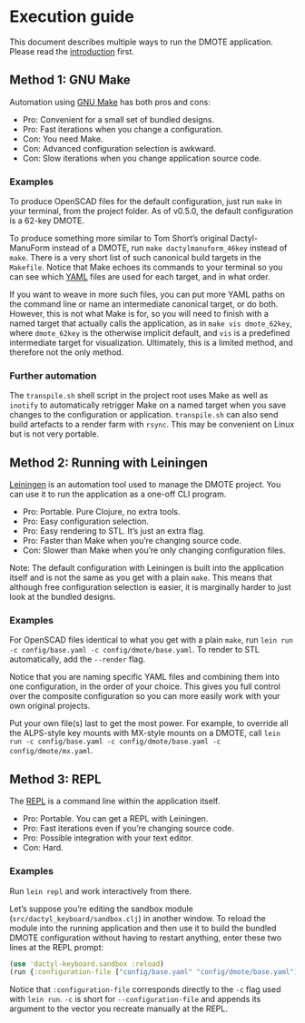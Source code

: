 # Execution guide

This document describes multiple ways to run the DMOTE application.
Please read the [introduction](intro.md) first.

## Method 1: GNU Make

Automation using [GNU Make](https://www.gnu.org/software/make/) has both pros
and cons:

* Pro: Convenient for a small set of bundled designs.
* Pro: Fast iterations when you change a configuration.
* Con: You need Make.
* Con: Advanced configuration selection is awkward.
* Con: Slow iterations when you change application source code.

### Examples

To produce OpenSCAD files for the default configuration, just run `make` in
your terminal, from the project folder. As of v0.5.0, the default configuration
is a 62-key DMOTE.

To produce something more similar to Tom Short’s original Dactyl-ManuForm
instead of a DMOTE, run `make dactylmanuform_46key` instead of `make`. There is
a very short list of such canonical build targets in the `Makefile`. Notice
that Make echoes its commands to your terminal so you can see which
[YAML](https://en.wikipedia.org/wiki/YAML) files are used for each target, and
in what order.

If you want to weave in more such files, you can put more YAML paths on the
command line or name an intermediate canonical target, or do both. However,
this is not what Make is for, so you will need to finish with a named target
that actually calls the application, as in `make vis dmote_62key`, where
`dmote_62key` is the otherwise implicit default, and `vis` is a predefined
intermediate target for visualization. Ultimately, this is a limited method,
and therefore not the only method.

### Further automation

The `transpile.sh` shell script in the project root uses Make as well as
`inotify` to automatically retrigger Make on a named target when you save
changes to the configuration or application. `transpile.sh` can also send build
artefacts to a render farm with `rsync`. This may be convenient on Linux but
is not very portable.

## Method 2: Running with Leiningen

[Leiningen](https://leiningen.org/) is an automation tool used to manage the
DMOTE project. You can use it to run the application as a one-off CLI program.

* Pro: Portable. Pure Clojure, no extra tools.
* Pro: Easy configuration selection.
* Pro: Easy rendering to STL. It’s just an extra flag.
* Pro: Faster than Make when you’re changing source code.
* Con: Slower than Make when you’re only changing configuration files.

Note: The default configuration with Leiningen is built into the application
itself and is not the same as you get with a plain `make`. This means that
although free configuration selection is easier, it is marginally harder to
just look at the bundled designs.

### Examples

For OpenSCAD files identical to what you get with a plain `make`, run `lein run
-c config/base.yaml -c config/dmote/base.yaml`. To render to STL automatically,
add the `--render` flag.

Notice that you are naming specific YAML files and combining them into one
configuration, in the order of your choice. This gives you full control over
the composite configuration so you can more easily work with your own original
projects.

Put your own file(s) last to get the most power. For example, to override all
the ALPS-style key mounts with MX-style mounts on a DMOTE, call `lein run -c
config/base.yaml -c config/dmote/base.yaml -c config/dmote/mx.yaml`.

## Method 3: REPL

The [REPL](https://clojure.org/guides/repl/introduction) is a command line
within the application itself.

* Pro: Portable. You can get a REPL with Leiningen.
* Pro: Fast iterations even if you’re changing source code.
* Pro: Possible integration with your text editor.
* Con: Hard.

### Examples

Run `lein repl` and work interactively from there.

Let’s suppose you’re editing the sandbox module
(`src/dactyl_keyboard/sandbox.clj`) in another window. To reload the module
into the running application and then use it to build the bundled DMOTE
configuration without having to restart anything, enter these two lines at the
REPL prompt:

```clojure
(use 'dactyl-keyboard.sandbox :reload)
(run {:configuration-file ["config/base.yaml" "config/dmote/base.yaml"]})
```

Notice that `:configuration-file` corresponds directly to the `-c` flag used
with `lein run`. `-c` is short for `--configuration-file` and appends its
argument to the vector you recreate manually at the REPL.
